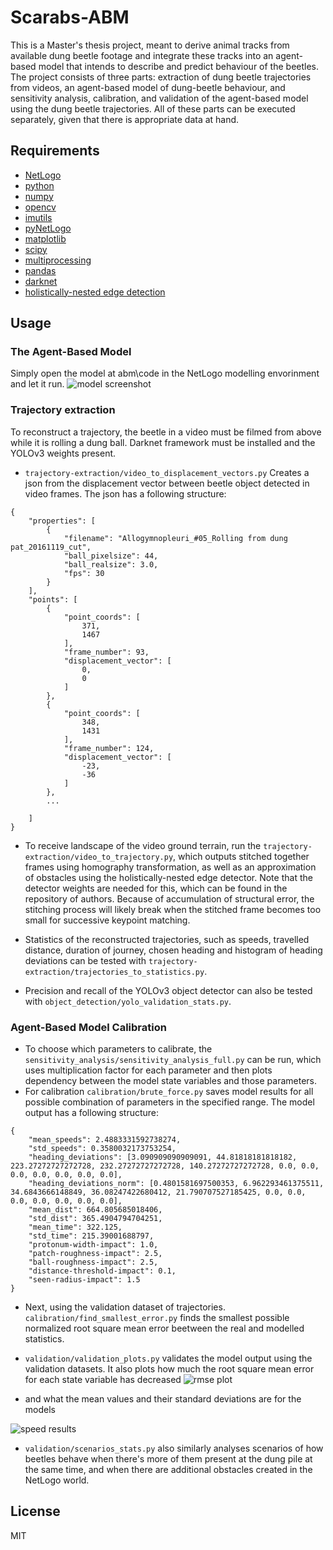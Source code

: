 # Scarabs-ABM

This is a Master's thesis project, meant to derive animal tracks from available dung beetle footage and integrate these tracks into an agent-based model that intends to describe and predict behaviour of the beetles. The project consists of three parts: extraction of dung beetle trajectories from videos, an agent-based model of dung-beetle behaviour, and sensitivity analysis, calibration, and validation of the agent-based model using the dung beetle trajectories. All of these parts can be executed separately, given that there is appropriate data at hand.

Requirements
----
- [NetLogo](https://ccl.northwestern.edu/netlogo/)
- [python](https://www.python.org/)
- [numpy](https://numpy.org/)
- [opencv](https://opencv.org/)
- [imutils](https://pypi.org/project/imutils/)
- [pyNetLogo](https://pynetlogo.readthedocs.io/en/latest/install.html)
- [matplotlib](https://matplotlib.org/3.1.1/users/installing.html)
- [scipy](https://www.scipy.org/)
- [multiprocessing](https://docs.python.org/3/library/multiprocessing.html)
- [pandas](https://pandas.pydata.org/)
- [darknet](https://github.com/AlexeyAB/darknet)
- [holistically-nested edge detection](https://github.com/s9xie/hed)

## Usage

### The Agent-Based Model

Simply open the model at abm\code in the NetLogo modelling envorinment and let it run.
![model screenshot](https://github.com/annaformaniuk/scarabs-abm/blob/develop/images/model_calibrated_default.JPG "Model screenshot")

### Trajectory extraction

To reconstruct a trajectory, the beetle in a video must be filmed from above while it is rolling a dung ball. Darknet framework must be installed and the YOLOv3 weights present. 

- `trajectory-extraction/video_to_displacement_vectors.py`
Creates a json from the displacement vector between beetle object detected in video frames. The json has a following structure:
```
{
    "properties": [
        {
            "filename": "Allogymnopleuri_#05_Rolling from dung pat_20161119_cut",
            "ball_pixelsize": 44,
            "ball_realsize": 3.0,
            "fps": 30
        }
    ],
    "points": [
        {
            "point_coords": [
                371,
                1467
            ],
            "frame_number": 93,
            "displacement_vector": [
                0,
                0
            ]
        },
        {
            "point_coords": [
                348,
                1431
            ],
            "frame_number": 124,
            "displacement_vector": [
                -23,
                -36
            ]
        },
        ...
        
    ]
}
```

- To receive landscape of the video ground terrain, run the `trajectory-extraction/video_to_trajectory.py`, which outputs stitched together frames using homography transformation, as well as an approximation of obstacles using the holistically-nested edge detector. Note that the detector weights are needed for this, which can be found in the repository of authors. Because of accumulation of structural error, the stitching process will likely break when the stitched frame becomes too small for successive keypoint matching.

- Statistics of the reconstructed trajectories, such as speeds, travelled distance, duration of journey, chosen heading and histogram of heading deviations can be tested with `trajectory-extraction/trajectories_to_statistics.py`.

- Precision and recall of the YOLOv3 object detector can also be tested with `object_detection/yolo_validation_stats.py`.

### Agent-Based Model Calibration

- To choose which parameters to calibrate, the `sensitivity_analysis/sensitivity_analysis_full.py` can be run, which uses multiplication factor for each parameter and then plots dependency between the model state variables and those parameters.
- For calibration `calibration/brute_force.py` saves model results for all possible combination of parameters in the specified range. The model output has a following structure:
```
{
    "mean_speeds": 2.4883331592738274,
    "std_speeds": 0.3580032173753254,
    "heading_deviations": [3.090909090909091, 44.81818181818182, 223.27272727272728, 232.27272727272728, 140.27272727272728, 0.0, 0.0, 0.0, 0.0, 0.0, 0.0, 0.0],
    "heading_deviations_norm": [0.4801581697500353, 6.962293461375511, 34.6843666148849, 36.08247422680412, 21.790707527185425, 0.0, 0.0, 0.0, 0.0, 0.0, 0.0, 0.0],
    "mean_dist": 664.805685018406,
    "std_dist": 365.4904794704251,
    "mean_time": 322.125,
    "std_time": 215.39001688797,
    "protonum-width-impact": 1.0,
    "patch-roughness-impact": 2.5,
    "ball-roughness-impact": 2.5,
    "distance-threshold-impact": 0.1,
    "seen-radius-impact": 1.5
}
```
- Next, using the validation dataset of trajectories. `calibration/find_smallest_error.py` finds the smallest possible normalized root square mean error beetween the real and modelled statistics. 
- `validation/validation_plots.py` validates the model output using the validation datasets. It also plots how much the root square mean error for each state variable has decreased
![rmse plot](https://github.com/annaformaniuk/scarabs-abm/blob/develop/images/rmse_before_after.png "RMSE Plot")

- and what the mean values and their standard deviations are for the models

![speed results](https://github.com/annaformaniuk/scarabs-abm/blob/develop/images/Complete_distances.png "Speed results")

- `validation/scenarios_stats.py` also similarly analyses scenarios of how beetles behave when there's more of them present at the dung pile at the same time, and when there are additional obstacles created in the NetLogo world.

License
----

MIT
